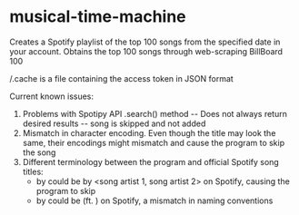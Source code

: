 # musical-time-machine

Creates a Spotify playlist of the top 100 songs from the specified date in your account.
Obtains the top 100 songs through web-scraping BillBoard 100

/.cache is a file containing the access token in JSON format

Current known issues:
1) Problems with Spotipy API .search() method -- Does not always return desired results -- song is skipped and not added
2) Mismatch in character encoding. Even though the title may look the same, their encodings might mismatch and cause the program to skip the song
3) Different terminology between the program and official Spotify song titles:
   * <song name> by <song artist> could be <song name> by <song artist 1, song artist 2> on Spotify, causing the program to skip
   * <song name> by <song artist> could be <song name> (ft. <song arist>) on Spotify, a mismatch in naming conventions
